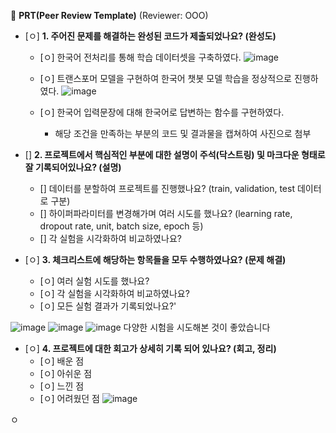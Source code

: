 🔑 **PRT(Peer Review Template)**
(Reviewer: OOO)

- [ㅇ]  **1. 주어진 문제를 해결하는 완성된 코드가 제출되었나요? (완성도)**
    - [ㅇ] 한국어 전처리를 통해 학습 데이터셋을 구축하였다.
![image](https://github.com/scvdx0/aiffel-repo/assets/169222852/a09c40be-ec8a-4c27-87bb-365ba341f803)
   
    - [ㅇ] 트랜스포머 모델을 구현하여 한국어 챗봇 모델 학습을 정상적으로 진행하였다.
![image](https://github.com/scvdx0/aiffel-repo/assets/169222852/9580d8d1-7f9b-44ce-bfd6-c7ffa1868c94)
    - [ㅇ] 한국어 입력문장에 대해 한국어로 답변하는 함수를 구현하였다.
        - 해당 조건을 만족하는 부분의 코드 및 결과물을 캡쳐하여 사진으로 첨부

- []  **2. 프로젝트에서 핵심적인 부분에 대한 설명이 주석(닥스트링) 및 마크다운 형태로 잘 기록되어있나요? (설명)**
    - [] 데이터를 분할하여 프로젝트를 진행했나요? (train, validation, test 데이터로 구분)
    - [] 하이퍼파라미터를 변경해가며 여러 시도를 했나요? (learning rate, dropout rate, unit, batch size, epoch 등)
    - [] 각 실험을 시각화하여 비교하였나요?

- [ㅇ]  **3. 체크리스트에 해당하는 항목들을 모두 수행하였나요? (문제 해결)**
    - [ㅇ]  여러 실험 시도를 했나요?
    - [ㅇ]  각 실험을 시각화하여 비교하였나요?
    - [ㅇ]  모든 실험 결과가 기록되었나요?'

![image](https://github.com/scvdx0/aiffel-repo/assets/169222852/ddd21ab8-5b97-4b51-9905-693128088f7f)
![image](https://github.com/scvdx0/aiffel-repo/assets/169222852/aead5e83-f3b7-4f51-9263-2659f75dbbe0)
![image](https://github.com/scvdx0/aiffel-repo/assets/169222852/7f4435c4-c73f-468c-8324-133daf99efa7)
다양한 시험을 시도해본 것이 좋았습니다

- [ㅇ]  **4. 프로젝트에 대한 회고가 상세히 기록 되어 있나요? (회고, 정리)**
    - [ㅇ]  배운 점
    - [ㅇ]  아쉬운 점
    - [ㅇ]  느낀 점
    - [ㅇ]  어려웠던 점
  ![image](https://github.com/scvdx0/aiffel-repo/assets/169222852/b93e7685-eb29-4f7d-9612-cda2dfb7c076)

ㅇ

